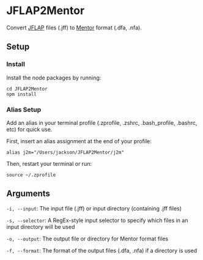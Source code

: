 # JFLAP2Mentor

Convert [JFLAP](https://www.jflap.org) files (.jff) to [Mentor](mentor-guide.pdf) format (.dfa, .nfa).

## Setup

### Install

Install the node packages by running:
```
cd JFLAP2Mentor
npm install
```

### Alias Setup

Add an alias in your terminal profile (.zprofile, .zshrc, .bash_profile, .bashrc, etc) for quick use.

First, insert an alias assignment at the end of your profile:
```
alias j2m="/Users/jackson/JFLAP2Mentor/j2m"
```

Then, restart your terminal or run:
```
source ~/.zprofile
```

## Arguments

`-i, --input`: The input file (.jff) or input directory (containing .jff files)

`-s, --selector`: A RegEx-style input selector to specify which files in an input directory will be used

`-o, --output`: The output file or directory for Mentor format files

`-f, --format`: The format of the output files (.dfa, .nfa) if a directory is used
